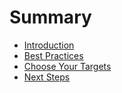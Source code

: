 # Summary

* [Introduction](README.md)
* [Best Practices](1-best-practices.md)
* [Choose Your Targets](2-choosing-your-targets.md)
* [Next Steps](3-next-steps.md)
